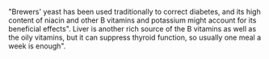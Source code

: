 "Brewers' yeast has been used traditionally to correct diabetes, and its high content of niacin and other B vitamins and potassium might account for its beneficial effects". Liver is another rich source of the B vitamins as well as the oily vitamins, but it can suppress thyroid function, so usually one meal a week is enough".

